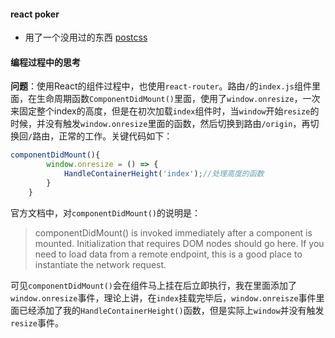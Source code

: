 #### react poker
- 用了一个没用过的东西 [postcss](http://postcss.org/)

#### 编程过程中的思考
**问题**：使用React的组件过程中，也使用`react-router`。路由`/`的`index.js`组件里面，在生命周期函数`ComponentDidMount()`里面，使用了`window.onresize`，一次来固定整个index的高度，但是在初次加载`index`组件时，当`window`开始`resize`的时候，并没有触发`window.onresize`里面的函数，然后切换到路由`/origin`，再切换回`/`路由，正常的工作。关键代码如下：
```javascript
componentDidMount(){
		window.onresize = () => {
			HandleContainerHeight('index');//处理高度的函数
		}
	}
```
官方文档中，对`componentDidMount()`的说明是：
> componentDidMount() is invoked immediately after a component is mounted. Initialization that requires DOM nodes should go here. If you need to load data from a remote endpoint, this is a good place to instantiate the network request.

可见`componentDidMount()`会在组件马上挂在后立即执行，我在里面添加了`window.onresize`事件，理论上讲，在`index`挂载完毕后，`window.onreisze`事件里面已经添加了我的`HandleContainerHeight()`函数，但是实际上`window`并没有触发`resize`事件。